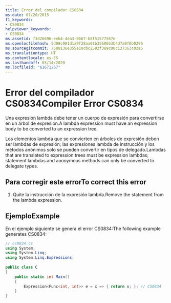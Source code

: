 ```yaml
---
title: Error del compilador CS0834
ms.date: 07/20/2015
f1_keywords:
- CS0834
helpviewer_keywords:
- CS0834
ms.assetid: f3d26696-eeb4-4ea3-9667-b8f51577567e
ms.openlocfilehash: 5d08c981d1a9f28aa01b35606b3b4d7a0f0b0396
ms.sourcegitcommit: 7588136e355e10cbc2582f389c90c127363c02a5
ms.translationtype: HT
ms.contentlocale: es-ES
ms.lasthandoff: 03/14/2020
ms.locfileid: "61671267"
---
```

# <a name="compiler-error-cs0834"></a><span data-ttu-id="8a469-102">Error del compilador CS0834</span><span class="sxs-lookup"><span data-stu-id="8a469-102">Compiler Error CS0834</span></span>
<span data-ttu-id="8a469-103">Una expresión lambda debe tener un cuerpo de expresión para convertirse en un árbol de expresión.</span><span class="sxs-lookup"><span data-stu-id="8a469-103">A lambda expression must have an expression body to be converted to an expression tree.</span></span>  
  
 <span data-ttu-id="8a469-104">Los elementos lambda que se convierten en árboles de expresión deben ser lambdas de expresión; las expresiones lambda de instrucción y los métodos anónimos solo se pueden convertir en tipos de delegado.</span><span class="sxs-lookup"><span data-stu-id="8a469-104">Lambdas that are translated to expression trees must be expression lambdas; statement lambdas and anonymous methods can only be converted to delegate types.</span></span>  
  
## <a name="to-correct-this-error"></a><span data-ttu-id="8a469-105">Para corregir este error</span><span class="sxs-lookup"><span data-stu-id="8a469-105">To correct this error</span></span>  
  
1. <span data-ttu-id="8a469-106">Quite la instrucción de la expresión lambda.</span><span class="sxs-lookup"><span data-stu-id="8a469-106">Remove the statement from the lambda expression.</span></span>  
  
## <a name="example"></a><span data-ttu-id="8a469-107">Ejemplo</span><span class="sxs-lookup"><span data-stu-id="8a469-107">Example</span></span>  
 <span data-ttu-id="8a469-108">En el ejemplo siguiente se genera el error CS0834:</span><span class="sxs-lookup"><span data-stu-id="8a469-108">The following example generates CS0834:</span></span>  
  
```csharp  
// cs0834.cs  
using System;  
using System.Linq;  
using System.Linq.Expressions;  
  
public class C  
{  
    public static int Main()  
    {  
        Expression<Func<int, int>> e = x => { return x; }; // CS0834  
    }  
}  
```
